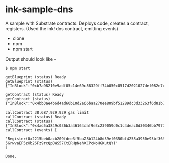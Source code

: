 # ink-sample-dns

A sample with Substrate contracts. Deploys code, creates a contract, registers. (Used the ink! dns contract, emitting events)

- clone
- npm
- npm start 

Output should look like -

```
$ npm start

getBlueprint (status) Ready
getBlueprint (status) {"InBlock":"0xb7a98210e9adf05c14e69c58329ff74b050c8517d2021027def082e7c491e015"}

getContract (status) Ready
getContract (status) {"InBlock":"0x4bb3ae4b6d4ad60b10d2e66baa270ee809bf51289dc3d33263f6d81b7ef9c98b"}

callContract 38,687,929,929 gas limit
callContract (status) Ready
callContract (status) {"InBlock":"0x4ad5a3849c036b3a46164daf9e3c239059d0c1c4deac0d30346bb79777b84836"}
callContract (events) [
  'Register(0x2215beb0acb209fdee3f5ba28b124b8d39ef0350bf4258a3950e93bf3659faf5, 5GrwvaEF5zXb26Fz9rcQpDWS57CtERHpNehXCPcNoHGKutQY)'
]

Done.
```
